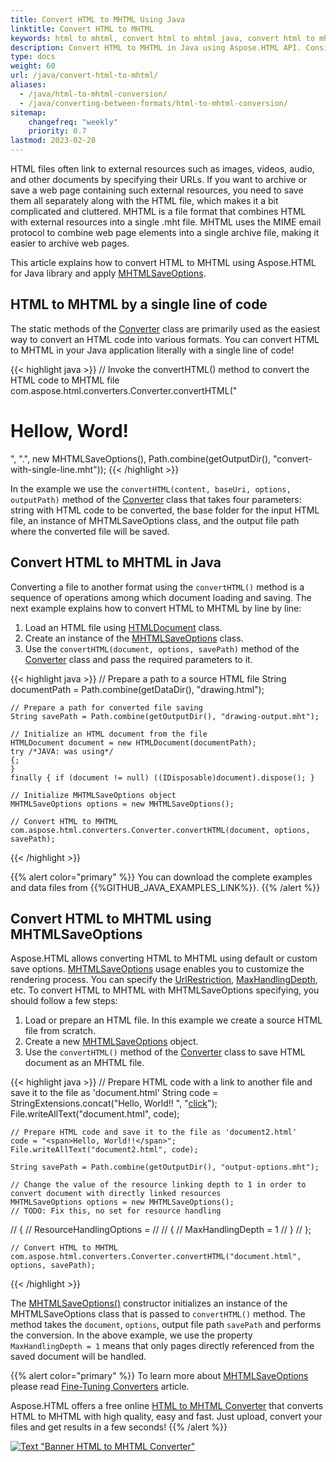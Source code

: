```yaml
---
title: Convert HTML to MHTML Using Java
linktitle: Convert HTML to MHTML
keywords: html to mhtml, convert html to mhtml java, convert html to mhtml, html to mhtml conversion, html to mhtml converter, save options, stream provider, java code
description: Convert HTML to MHTML in Java using Aspose.HTML API. Consider various HTML to MHTML conversion scenarios in Java code.
type: docs
weight: 60
url: /java/convert-html-to-mhtml/
aliases: 
  - /java/html-to-mhtml-conversion/
  - /java/converting-between-formats/html-to-mhtml-conversion/ 
sitemap:
    changefreq: "weekly"
    priority: 0.7
lastmod: 2023-02-28
---
```


<link href="./../style.css" rel="stylesheet" type="text/css" />

HTML files often link to external resources such as images, videos, audio, and other documents by specifying their URLs. If you want to archive or save a web page containing such external resources, you need to save them all separately along with the HTML file, which makes it a bit complicated and cluttered. MHTML is a file format that combines HTML with external resources into a single .mht file. MHTML uses the MIME email protocol to combine web page elements into a single archive file, making it easier to archive web pages.

This article explains how to convert HTML to MHTML using Aspose.HTML for Java library and apply [MHTMLSaveOptions](https://reference.aspose.com/html/java/com.aspose.html.saving/MHTMLSaveOptions).

## **HTML to MHTML by a single line of code**

The static methods of the [Converter](https://reference.aspose.com/html/java/com.aspose.html.converters/converter) class are primarily used as the easiest way to convert an HTML code into various formats. You can convert HTML to MHTML in your Java application literally with a single line of code!

{{< highlight java >}}
    // Invoke the convertHTML() method to convert the HTML code to MHTML file           
    com.aspose.html.converters.Converter.convertHTML("<h1>Hellow, Word!</h1>", ".", new MHTMLSaveOptions(), Path.combine(getOutputDir(), "convert-with-single-line.mht"));
{{< /highlight >}}

In the example we use the `convertHTML(content, baseUri, options, outputPath)` method of the [Converter](https://reference.aspose.com/html/java/com.aspose.html.converters/Converter) class that takes four parameters: string with HTML code to be converted, the base folder for the input HTML file, an instance of MHTMLSaveOptions class, and the output file path where the converted file will be saved.

## **Convert HTML to MHTML in Java**

Converting a file to another format using the `convertHTML()` method is a sequence of operations among which document loading and saving. The next example explains how to convert HTML to MHTML by line by line:

1. Load an HTML file using [HTMLDocument](https://reference.aspose.com/html/java/com.aspose.html/HTMLDocument) class.
1. Create an instance of the [MHTMLSaveOptions](https://reference.aspose.com/html/java/com.aspose.html.saving/MHTMLSaveOptions) class.
1. Use the `convertHTML(document, options, savePath)` method of the [Converter](https://reference.aspose.com/html/java/com.aspose.html.converters/converter) class and pass the required parameters to it.

{{< highlight java >}}
    // Prepare a path to a source HTML file
    String documentPath = Path.combine(getDataDir(), "drawing.html");

    // Prepare a path for converted file saving 
    String savePath = Path.combine(getOutputDir(), "drawing-output.mht");

    // Initialize an HTML document from the file
    HTMLDocument document = new HTMLDocument(documentPath);
    try /*JAVA: was using*/
    {;
    }
    finally { if (document != null) ((IDisposable)document).dispose(); }

    // Initialize MHTMLSaveOptions object
    MHTMLSaveOptions options = new MHTMLSaveOptions();

    // Convert HTML to MHTML
    com.aspose.html.converters.Converter.convertHTML(document, options, savePath);
{{< /highlight >}}

{{% alert color="primary" %}} 
You can download the complete examples and data files from {{%GITHUB_JAVA_EXAMPLES_LINK%}}.
{{% /alert %}}

## **Convert HTML to MHTML using MHTMLSaveOptions**

Aspose.HTML allows converting HTML to MHTML using default or custom save options. [MHTMLSaveOptions](https://reference.aspose.com/html/java/com.aspose.html.saving/MHTMLSaveOptions) usage enables you to customize the rendering process. You can specify the [UrlRestriction](https://reference.aspose.com/html/java/com.aspose.html.saving/ResourceHandlingOptions#getUrlRestriction--), [MaxHandlingDepth](https://reference.aspose.com/html/java/com.aspose.html.saving/ResourceHandlingOptions#getMaxHandlingDepth--), etc. To convert HTML to MHTML with MHTMLSaveOptions specifying, you should follow a few steps: 

1. Load or prepare an HTML file. In this example we create a source HTML file from scratch.
1. Create a new [MHTMLSaveOptions](https://reference.aspose.com/html/java/com.aspose.html.saving/MHTMLSaveOptions) object.
1. Use the `convertHTML()` method of the [Converter](https://reference.aspose.com/html/java/com.aspose.html.converters/converter) class to save HTML document as an MHTML file.

{{< highlight java >}}
    // Prepare HTML code with a link to another file and save it to the file as 'document.html'
    String code = StringExtensions.concat("<span>Hello, World!!</span> ", 
                "<a href='document2.html'>click</a>");
    File.writeAllText("document.html", code);

    // Prepare HTML code and save it to the file as 'document2.html'
    code = "<span>Hello, World!!</span>";
    File.writeAllText("document2.html", code);
        
    String savePath = Path.combine(getOutputDir(), "output-options.mht");

    // Change the value of the resource linking depth to 1 in order to convert document with directly linked resources
    MHTMLSaveOptions options = new MHTMLSaveOptions();
    // TODO: Fix this, no set for resource handling
//       {
//           ResourceHandlingOptions =
//
//           {
//               MaxHandlingDepth = 1
//           }
//       };

    // Convert HTML to MHTML
    com.aspose.html.converters.Converter.convertHTML("document.html", options, savePath);
{{< /highlight >}}

The [MHTMLSaveOptions()](https://reference.aspose.com/html/java/com.aspose.html.saving/MHTMLSaveOptions) constructor initializes an instance of the MHTMLSaveOptions class that is passed to `convertHTML()` method. The method takes the `document`, `options`,  output file path `savePath` and performs the conversion. In the above example, we use the property `MaxHandlingDepth = 1` means that only pages directly referenced from the saved document will be handled.

{{% alert color="primary" %}} 
To learn more about [MHTMLSaveOptions](https://reference.aspose.com/html/java/com.aspose.html.saving/MHTMLSaveOptions) please read [Fine-Tuning Converters](/html/java/converting-between-formats/fine-tuning-converters/) article.

Aspose.HTML offers a free online [HTML to MHTML Converter](https://products.aspose.app/html/conversion/html-to-mhtml) that converts HTML to MHTML with high quality, easy and fast. Just upload, convert your files and get results in a few seconds!
{{% /alert %}}

<a href="https://products.aspose.app/html/conversion/html-to-mhtml" target="_blank">![Text "Banner HTML to MHTML Converter"](./../../../html-to-mhtml.png#center)</a>